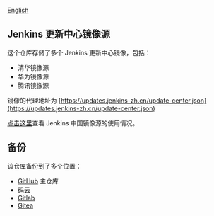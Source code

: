 [English](README.md)

## Jenkins 更新中心镜像源

这个仓库存储了多个 Jenkins 更新中心镜像，包括：

* 清华镜像源
* 华为镜像源
* 腾讯镜像源

镜像的代理地址为 [https://updates.jenkins-zh.cn/update-center.json](https://updates.jenkins-zh.cn/update-center.json)

[点击这里](https://jenkins-zh.github.io/update-center-mirror/data)查看 Jenkins 中国镜像源的使用情况。

## 备份

该仓库备份到了多个位置：

* [GitHub](https://jenkins-zh.github.io/update-center-mirror/) 主仓库
* [码云](https://jenkins-zh.gitee.io/update-center-mirror/)
* [Gitlab](https://gitlab.com/jenkins-zh/update-center-mirror)
* [Gitea](https://gitea.com/jenkins-zh/update-center-mirror/)
